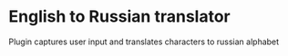 # English to Russian translator
Plugin captures user input and translates characters to russian alphabet
